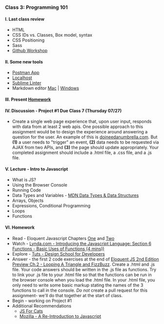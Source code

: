 ### Class 3: Programming 101

#### I. Last class review
* HTML
* CSS IDs vs. Classes, Box model, syntax
* CSS Positioning
* Sass
* [Github Workshop](https://github.com/ITP-Mashups/Mashups/tree/master/02_Web_Dev_101/Github_Workflow)

#### II. Some new tools
* [Postman App](https://www.getpostman.com/)
* [Localhost](https://github.com/ITP-Mashups/Mashups/tree/master/02_Web_Dev_101/Local_Server)
* [Sublime Linter](http://www.hongkiat.com/blog/identify-code-errors-sublime-linter/)
* Markdown editor [Mac](https://macdown.uranusjr.com/) | [Windows](http://mike-ward.net/markdownedit/)

#### III. Present [Homework](https://github.com/ITP-Mashups/Class2Homework)

#### IV. Discussion - Project #1 Due Class 7 (Thursday 07/27)
* Create a single web page experience that, upon user input, responds with data from at least 2 web apis. One possible approach to this assignment would be to design the experience around answering a question for the user. An example of this is [doineedanumbrella.com](http://doineedanumbrella.com/). But **(1)** a user needs to "trigger" an event, **(2)** data needs to be requested via AJAX from two APIs, and **(3)** the page should update appropriately. Your completed assignment should include a .html file, a .css file, and a .js file.

#### V. Lecture - Intro to Javascript
* What is JS?
* Using the Browser Console
* Running Code
* Data Types and Variables - [MDN Data Types & Data Structures](https://developer.mozilla.org/en-US/docs/Web/JavaScript/Data_structures)
* Arrays, Objects
* Expressions, Conditional Programming
* Loops
* Functions


#### VI. Homework
* Read - Eloquent Javascript Chapters [One](http://eloquentjavascript.net/01_values.html) and [Two](http://eloquentjavascript.net/02_program_structure.html)
* Watch - [Lynda.com - Introducing the Javascript Language: Section 6 Functions - Basic Uses of Functions (4 mins))](http://www.nyu.edu/lynda)
* Explore - [Tuts - Design School for Developers](http://webdesign.tutsplus.com/series/design-school-for-developers--webdesign-13793)
* Answer - the first 2 code exercises at the end of [Eloquent JS 2nd Edition Preview Ch.2 - Looping A Triangle and FizzBuzz](http://eloquentjavascript.net/02_program_structure.html). Create a .html and .js file. Your code answers should be written in the .js file as functions. Try to link your .js file to your .html file so that the functions can be run in the browser console when you load the .html file. In your .html file, you only need to write some basic markup stating the names of the 3 functions to call in the console. *Do not* create a pull request for this assignment- we'll do that together at the start of class.
* Begin - working on Project #1 
* Additional Recommendations
	* [JS For Cats](href)
	* [Mozilla - A Re-Introduction to Javascript](https://developer.mozilla.org/en-US/docs/Web/JavaScript/A_re-introduction_to_JavaScript)